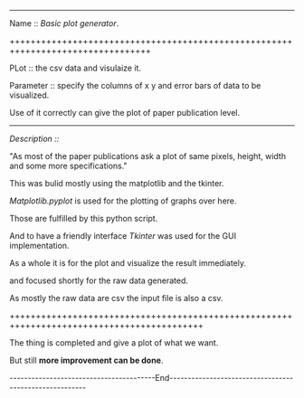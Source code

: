---------------------------------------------------------------------------------

Name ::  *Basic plot generator*.

+++++++++++++++++++++++++++++++++++++++++++++++++++++++++++++++++++++++++++++++++



PLot :: the csv data and visulaize it.

Parameter :: specify the columns of x y and error bars of data to be visualized.

Use of it correctly can give the plot of paper publication level.


***************************************************************************

*Description ::*


"As most of the paper publications ask a plot of same pixels, height, width and some more specifications." 

This was bulid mostly using the matplotlib and the tkinter.

*Matplotlib.pyplot* is used for the plotting of graphs over here.

Those are fulfilled by this python script.

And to have a friendly interface *Tkinter* was used for the GUI implementation.

As a whole it is for the plot and visualize the result immediately. 

and focused shortly for the raw data generated.

As mostly the raw data are csv the input file is also a csv.


+++++++++++++++++++++++++++++++++++++++++++++++++++++++++++++++++++++++++++++++++++++++++++

The thing is completed and give a plot of what we want.

But still **more improvement can be done**.

----------------------------------------End-------------------------------------------------------



